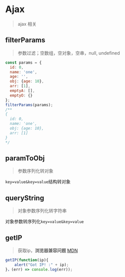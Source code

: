 # Ajax

> ajax 相关

## filterParams

> 参数过滤；空数组，空对象，空串，null, undefined

```js
const params = {
  id: 0,
  name: 'one',
  age: '',
  obj: {age: 10},
  arr: [1],
  emptyA: [],
  emptyO: {}
};
filterParams(params);
/**
{
  id: 0,
  name: 'one',
  obj: {age: 10},
  arr: [1]
}
*/
```

## paramToObj

> 参数序列化转对象

`key=value&key=value`结构转对象

## queryString

> 对象参数序列化转字符串

对象参数转序列化`key=value&key=value`

## getIP

> 获取ip，**浏览器兼容问题** [MDN](https://developer.mozilla.org/zh-CN/docs/Web/API/RTCPeerConnection/RTCPeerConnection#Browser_compatibility)

```js
getIP(function(ip){
    alert("Got IP! :" + ip);
}，(err) => console.log(err));
```
